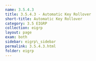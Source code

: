 ```yaml
---
name: 3.5.4.3
title: 3.5.4.3 - Automatic Key Rollover
short-title: Automatic Key Rollover
category: 3.5 EIGRP
collection: eigrp
layout: page
exam: both
sidebar: eigrp\_sidebar
permalink: 3.5.4.3.html
folder: eigrp
---
```


